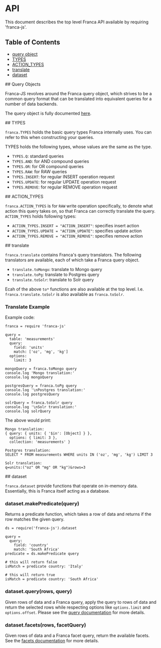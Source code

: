 # API

This document describes the top level Franca API available by requiring 'franca-js'.

## Table of Contents
* [query object](#franca-query)
* [TYPES](#franca-types)
* [ACTION_TYPES](#franca-action-types)
* [translate](#franca-translate)
* [dataset](#franca-dataset)


<a name="franca-query"/>
## Query Objects

Franca-JS revolves around the Franca query object, which strives to be a common query format that can be translated into equivalent queries for a number of data backends.

The query object is fully documented [here](https://github.com/chenguo/franca-js/blob/master/docs/query-object.md).

<a name="franca-types"/>
## TYPES

```franca.TYPES``` holds the basic query types Franca internally uses. You can refer to this when constructing your queries.

TYPES holds the following types, whose values are the same as the type.

* ```TYPES.Q```: standard queries
* ```TYPES.AND```: for AND compound queries
* ```TYPES.OR```: for OR compound queries
* ```TYPES.RAW```: for RAW queries
* ```TYPES.INSERT```: for regular INSERT operation request
* ```TYPES.UPDATE```: for regular UPDATE operation request
* ```TYPES.REMOVE```: for regular REMOVE operation request

<a name="franca-action-types"/>
## ACTION_TYPES

```franca.ACTION_TYPES``` is for `RAW` write operation specifically, to denote what action this query takes on, so that Franca can correctly translate the query. `ACTION_TYPES` holds following types:

* ```ACTION_TYPES.INSERT = "ACTION_INSERT"```: specifies insert action
* ```ACTION_TYPES.UPDATE = "ACTION_UPDATE"```: specifies update action
* ```ACTION_TYPES.REMOVE = "ACTION_REMOVE"```: specifies remove action

<a name="franca-translate"/>
## translate

```franca.translate``` contains Franca's query translators. The following translators are available, each of which take a Franca query object.

* ```translate.toMongo```: translate to Mongo query
* ```translate.toPg```: translate to Postgres query
* ```translate.toSolr```: translate to Solr query

Ecah of the above ```to*``` functions are also available at the top level. I.e. ```franca.translate.toSolr``` is also available as ```franca.toSolr```.

### Translate Example

Example code:

```coffee-script
franca = require 'franca-js'

query =
  table: 'measurements'
  query:
    field: 'units'
    match: ['oz', 'mg', 'kg']
  options:
    limit: 3

mongoQuery = franca.toMongo query
console.log 'Mongo translation:'
console.log mongoQuery

postgresQuery = franca.toPg query
console.log '\nPostgres translation:'
console.log postgresQuery

solrQuery = franca.toSolr query
console.log '\nSolr translation:'
console.log solrQuery
```

The above would print:
```
Mongo translation:
{ query: { units: { '$in': [Object] } },
  options: { limit: 3 },
  collection: 'measurements' }

Postgres translation:
SELECT * FROM measurements WHERE units IN ('oz', 'mg', 'kg') LIMIT 3

Solr translation:
q=units:("oz" OR "mg" OR "kg")&rows=3
```


<a name="franca-dataset"/>
## dataset

```franca.dataset``` provide functions that operate on in-memory data. Essentially, this is Franca itself acting as a database.


### dataset.makePredicate(query)

Returns a predicate function, which takes a row of data and returns if the row matches the given query.

```coffee-script
ds = require('franca-js').dataset

query =
  query:
    field: 'country'
    match: 'South Africa'
predicate = ds.makePredicate query

# this will return false
isMatch = predicate country: 'Italy'

# this will return true
isMatch = predicate country: 'South Africa'
```

### dataset.query(rows, query)

Given rows of data and a Franca query, apply the query to rows of data and return the selected rows while respecting options like ```options.limit``` and ```options.offset```. Please see the [query documentation](https://github.com/chenguo/franca-js/blob/master/docs/query-object.md) for more details.

### dataset.facets(rows, facetQuery)

Given rows of data and a Franca facet query, return the available facets. See the [facets documentation](https://github.com/chenguo/franca-js/blob/master/docs/query-facets.md) for more details.
